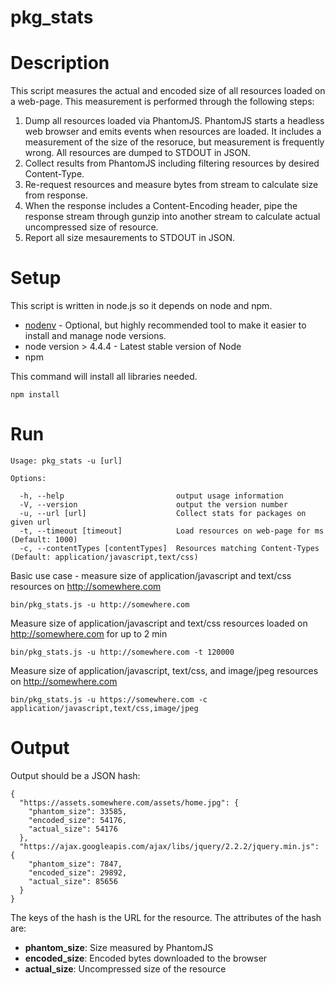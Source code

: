 pkg_stats
===============

# Description

This script measures the actual and encoded size of all resources loaded on a web-page. This measurement is performed through the following steps:

1. Dump all resources loaded via PhantomJS. PhantomJS starts a headless web browser and emits events when resources are loaded. It includes a measurement of the size of the resoruce, but measurement is frequently wrong. All resources are dumped to STDOUT in JSON.
2. Collect results from PhantomJS including filtering resources by desired Content-Type.
3. Re-request resources and measure bytes from stream to calculate size from response.
4. When the response includes a Content-Encoding header, pipe the response stream through gunzip into another stream to calculate actual uncompressed size of resource.
5. Report all size mesaurements to STDOUT in JSON.

# Setup

This script is written in node.js so it depends on node and npm.

* [nodenv](https://github.com/nodenv/nodenv) - Optional, but highly recommended tool to make it easier to install and manage node versions.
* node version > 4.4.4 - Latest stable version of Node
* npm

This command will install all libraries needed.

    npm install

# Run
    
    Usage: pkg_stats -u [url]

    Options:

      -h, --help                         output usage information
      -V, --version                      output the version number
      -u, --url [url]                    Collect stats for packages on given url
      -t, --timeout [timeout]            Load resources on web-page for ms (Default: 1000)
      -c, --contentTypes [contentTypes]  Resources matching Content-Types (Default: application/javascript,text/css)

Basic use case - measure size of application/javascript and text/css resources on http://somewhere.com

    bin/pkg_stats.js -u http://somewhere.com

Measure size of application/javascript and text/css resources loaded on http://somewhere.com for up to 2 min

    bin/pkg_stats.js -u http://somewhere.com -t 120000

Measure size of application/javascript, text/css, and image/jpeg resources on http://somewhere.com

    bin/pkg_stats.js -u https://somewhere.com -c application/javascript,text/css,image/jpeg

# Output

Output should be a JSON hash:

    {
      "https://assets.somewhere.com/assets/home.jpg": {
        "phantom_size": 33585,
        "encoded_size": 54176,
        "actual_size": 54176
      },
      "https://ajax.googleapis.com/ajax/libs/jquery/2.2.2/jquery.min.js": {
        "phantom_size": 7847,
        "encoded_size": 29892,
        "actual_size": 85656
      }
    }

The keys of the hash is the URL for the resource. The attributes of the hash are:

* **phantom_size**: Size measured by PhantomJS
* **encoded_size**: Encoded bytes downloaded to the browser
* **actual_size**: Uncompressed size of the resource

